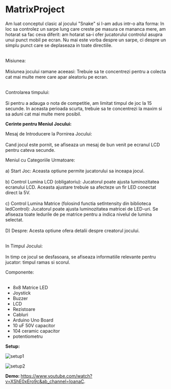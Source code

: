 # MatrixProject

Am luat conceptul clasic al jocului "Snake" si l-am adus intr-o alta forma:
In loc sa controlez un sarpe lung care creste pe masura ce mananca mere, am hotarat sa fac ceva diferit: am hotarat sa-i ofer jucatorului controlul asupra unui punct mobil pe ecran. Nu mai este vorba despre un sarpe, ci despre un simplu punct care se deplaseaza in toate directiile. <br></br>

Misiunea:<br></br> 
Misiunea jocului ramane aceeasi: Trebuie sa te concentrezi pentru a colecta cat mai multe mere care apar aleatoriu pe ecran. <br></br>

Controlarea timpului:<br></br>
Si pentru a adauga o nota de competitie, am limitat timpul de joc la 15 secunde. In aceasta perioada scurta, trebuie sa te concentrezi la maxim si sa aduni cat mai multe mere posibil.

<strong>Cerinte pentru Meniul Jocului:</strong> 

Mesaj de Introducere la Pornirea Jocului:<br></br>
Cand jocul este pornit, se afiseaza un mesaj de bun venit pe ecranul LCD pentru cateva secunde. 

Meniul cu Categoriile Urmatoare:<br></br>
a) Start Joc: Aceasta optiune permite jucatorului sa inceapa jocul. <br></br>
b) Control Lumina LCD (obligatoriu): Jucatorul poate ajusta luminozitatea ecranului LCD. Aceasta ajustare trebuie sa afecteze un fir LED conectat direct la 5V. <br></br>
c) Control Lumina Matrice (folosind functia setIntensity din biblioteca ledControl): Jucatorul poate ajusta luminozitatea matricei de LED-uri. Se afiseaza toate ledurile de pe matrice pentru a indica nivelul de lumina selectat. <br></br>
D) Despre: Acesta optiune ofera detalii despre creatorul jocului.<br></br>

In Timpul Jocului:<br></br>
In timp ce jocul se desfasoara, se afiseaza informatiile relevante pentru jucator: timpul ramas si scorul.

Componente:<br></br>
* 8x8 Matrice LED
* Joystick
* Buzzer
* LCD
* Rezistoare
* Cabluri
* Arduino Uno Board
* 10 uF 50V capacitor
* 104 ceramic capacitor
* potentiometru

<strong>Setup: </strong> 

![setup1](https://github.com/CilteaIoana/MatrixProject/assets/115061960/b0ebdbe0-bfe4-469b-bddb-3c72cc085959)

![setup2](https://github.com/CilteaIoana/MatrixProject/assets/115061960/081a8961-f1ae-480f-9875-19c99766639e)

<strong>Demo: </strong> 
https://www.youtube.com/watch?v=XShE0xEro9c&ab_channel=IoanaC.
